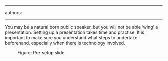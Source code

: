 

---
authors:

---




<span class='intro'> 
  <p>
You may be a natural born public speaker, but you will not be able ‘wing’ a presentation. Setting up a presentation takes time and practise. It is important to make sure you understand what steps to undertake beforehand, especially when there is technology involved.
</p>
 </span>


  <dl>
    <dt><img alt="" class="ms-rteCustom-ImageArea" src="/Standards/Communication/RulesToBetterPowerpointPresentations/PublishingImages/preslide.gif" /> </dt>
    <dd class="ms-rteCustom-FigureNormal">Figure&#58; Pre-setup slide </dd>
</dl>



